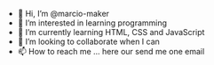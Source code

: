- 👋 Hi, I’m @marcio-maker
- 👀 I’m interested in learning programming
- 🌱 I’m currently learning HTML, CSS and JavaScript 
- 💞️ I’m looking to collaborate when I can
- 📫 How to reach me ... here our send me one email

<!---
marcio-maker/marcio-maker is a ✨ special ✨ repository because its `README.md` (this file) appears on your GitHub profile.
You can click the Preview link to take a look at your changes.
--->
